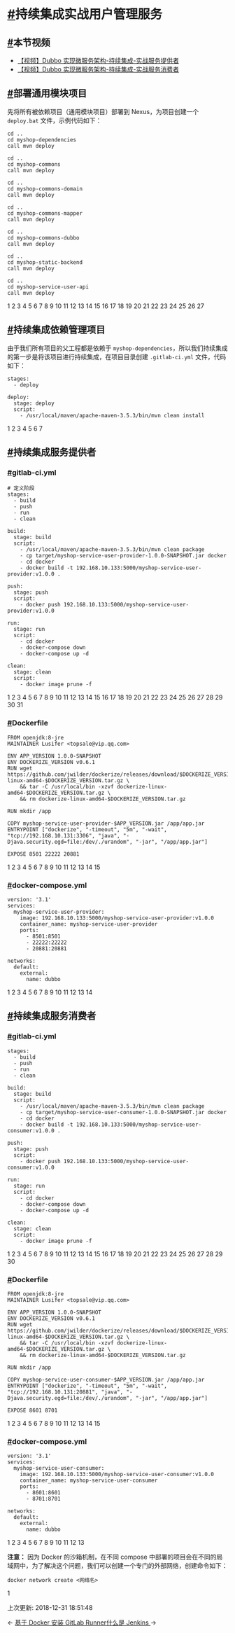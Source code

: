 # [#](https://funtl.com/zh/apache-dubbo-ci/持续集成实战用户管理服务.html#持续集成实战用户管理服务)持续集成实战用户管理服务

## [#](https://funtl.com/zh/apache-dubbo-ci/持续集成实战用户管理服务.html#本节视频)本节视频

- [【视频】Dubbo 实现微服务架构-持续集成-实战服务提供者](https://www.bilibili.com/video/av34629419/)
- [【视频】Dubbo 实现微服务架构-持续集成-实战服务消费者](https://www.bilibili.com/video/av34802912/)

## [#](https://funtl.com/zh/apache-dubbo-ci/持续集成实战用户管理服务.html#部署通用模块项目)部署通用模块项目

先将所有被依赖项目（通用模块项目）部署到 Nexus，为项目创建一个 `deploy.bat` 文件，示例代码如下：

```text
cd ..
cd myshop-dependencies
call mvn deploy

cd ..
cd myshop-commons
call mvn deploy

cd ..
cd myshop-commons-domain
call mvn deploy

cd ..
cd myshop-commons-mapper
call mvn deploy

cd ..
cd myshop-commons-dubbo
call mvn deploy

cd ..
cd myshop-static-backend
call mvn deploy

cd ..
cd myshop-service-user-api
call mvn deploy
```

1
2
3
4
5
6
7
8
9
10
11
12
13
14
15
16
17
18
19
20
21
22
23
24
25
26
27

## [#](https://funtl.com/zh/apache-dubbo-ci/持续集成实战用户管理服务.html#持续集成依赖管理项目)持续集成依赖管理项目

由于我们所有项目的父工程都是依赖于 `myshop-dependencies`，所以我们持续集成的第一步是将该项目进行持续集成，在项目目录创建 `.gitlab-ci.yml` 文件，代码如下：

```text
stages:
  - deploy

deploy:
  stage: deploy
  script:
    - /usr/local/maven/apache-maven-3.5.3/bin/mvn clean install
```

1
2
3
4
5
6
7

## [#](https://funtl.com/zh/apache-dubbo-ci/持续集成实战用户管理服务.html#持续集成服务提供者)持续集成服务提供者

### [#](https://funtl.com/zh/apache-dubbo-ci/持续集成实战用户管理服务.html#gitlab-ci-yml)gitlab-ci.yml

```text
# 定义阶段
stages:
  - build
  - push
  - run
  - clean

build:
  stage: build
  script:
    - /usr/local/maven/apache-maven-3.5.3/bin/mvn clean package
    - cp target/myshop-service-user-provider-1.0.0-SNAPSHOT.jar docker
    - cd docker
    - docker build -t 192.168.10.133:5000/myshop-service-user-provider:v1.0.0 .

push:
  stage: push
  script:
    - docker push 192.168.10.133:5000/myshop-service-user-provider:v1.0.0

run:
  stage: run
  script:
    - cd docker
    - docker-compose down
    - docker-compose up -d

clean:
  stage: clean
  script:
    - docker image prune -f
```

1
2
3
4
5
6
7
8
9
10
11
12
13
14
15
16
17
18
19
20
21
22
23
24
25
26
27
28
29
30
31

### [#](https://funtl.com/zh/apache-dubbo-ci/持续集成实战用户管理服务.html#dockerfile)Dockerfile

```text
FROM openjdk:8-jre
MAINTAINER Lusifer <topsale@vip.qq.com>

ENV APP_VERSION 1.0.0-SNAPSHOT
ENV DOCKERIZE_VERSION v0.6.1
RUN wget https://github.com/jwilder/dockerize/releases/download/$DOCKERIZE_VERSION/dockerize-linux-amd64-$DOCKERIZE_VERSION.tar.gz \
    && tar -C /usr/local/bin -xzvf dockerize-linux-amd64-$DOCKERIZE_VERSION.tar.gz \
    && rm dockerize-linux-amd64-$DOCKERIZE_VERSION.tar.gz

RUN mkdir /app

COPY myshop-service-user-provider-$APP_VERSION.jar /app/app.jar
ENTRYPOINT ["dockerize", "-timeout", "5m", "-wait", "tcp://192.168.10.131:3306", "java", "-Djava.security.egd=file:/dev/./urandom", "-jar", "/app/app.jar"]

EXPOSE 8501 22222 20881
```

1
2
3
4
5
6
7
8
9
10
11
12
13
14
15

### [#](https://funtl.com/zh/apache-dubbo-ci/持续集成实战用户管理服务.html#docker-compose-yml)docker-compose.yml

```text
version: '3.1'
services:
  myshop-service-user-provider:
    image: 192.168.10.133:5000/myshop-service-user-provider:v1.0.0
    container_name: myshop-service-user-provider
    ports:
      - 8501:8501
      - 22222:22222
      - 20881:20881

networks:
  default:
    external:
      name: dubbo
```

1
2
3
4
5
6
7
8
9
10
11
12
13
14

## [#](https://funtl.com/zh/apache-dubbo-ci/持续集成实战用户管理服务.html#持续集成服务消费者)持续集成服务消费者

### [#](https://funtl.com/zh/apache-dubbo-ci/持续集成实战用户管理服务.html#gitlab-ci-yml-2)gitlab-ci.yml

```text
stages:
  - build
  - push
  - run
  - clean

build:
  stage: build
  script:
    - /usr/local/maven/apache-maven-3.5.3/bin/mvn clean package
    - cp target/myshop-service-user-consumer-1.0.0-SNAPSHOT.jar docker
    - cd docker
    - docker build -t 192.168.10.133:5000/myshop-service-user-consumer:v1.0.0 .

push:
  stage: push
  script:
    - docker push 192.168.10.133:5000/myshop-service-user-consumer:v1.0.0

run:
  stage: run
  script:
    - cd docker
    - docker-compose down
    - docker-compose up -d

clean:
  stage: clean
  script:
    - docker image prune -f
```

1
2
3
4
5
6
7
8
9
10
11
12
13
14
15
16
17
18
19
20
21
22
23
24
25
26
27
28
29
30

### [#](https://funtl.com/zh/apache-dubbo-ci/持续集成实战用户管理服务.html#dockerfile-2)Dockerfile

```text
FROM openjdk:8-jre
MAINTAINER Lusifer <topsale@vip.qq.com>

ENV APP_VERSION 1.0.0-SNAPSHOT
ENV DOCKERIZE_VERSION v0.6.1
RUN wget https://github.com/jwilder/dockerize/releases/download/$DOCKERIZE_VERSION/dockerize-linux-amd64-$DOCKERIZE_VERSION.tar.gz \
    && tar -C /usr/local/bin -xzvf dockerize-linux-amd64-$DOCKERIZE_VERSION.tar.gz \
    && rm dockerize-linux-amd64-$DOCKERIZE_VERSION.tar.gz

RUN mkdir /app

COPY myshop-service-user-consumer-$APP_VERSION.jar /app/app.jar
ENTRYPOINT ["dockerize", "-timeout", "5m", "-wait", "tcp://192.168.10.131:20881", "java", "-Djava.security.egd=file:/dev/./urandom", "-jar", "/app/app.jar"]

EXPOSE 8601 8701
```

1
2
3
4
5
6
7
8
9
10
11
12
13
14
15

### [#](https://funtl.com/zh/apache-dubbo-ci/持续集成实战用户管理服务.html#docker-compose-yml-2)docker-compose.yml

```text
version: '3.1'
services:
  myshop-service-user-consumer:
    image: 192.168.10.133:5000/myshop-service-user-consumer:v1.0.0
    container_name: myshop-service-user-consumer
    ports:
      - 8601:8601
      - 8701:8701

networks:
  default:
    external:
      name: dubbo
```

1
2
3
4
5
6
7
8
9
10
11
12
13

**注意：** 因为 Docker 的沙箱机制，在不同 compose 中部署的项目会在不同的局域网中，为了解决这个问题，我们可以创建一个专门的外部网络，创建命令如下：

```text
docker network create <网络名>
```

1

上次更新: 2018-12-31 18:51:48

← [基于 Docker 安装 GitLab Runner](https://funtl.com/zh/apache-dubbo-ci/基于-Docker-安装-GitLab-Runner.html)[什么是 Jenkins ](https://funtl.com/zh/apache-dubbo-ci/什么是-Jenkins.html)→
